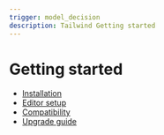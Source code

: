 ```yaml
---
trigger: model_decision
description: Tailwind Getting started
---
```


# Getting started

- [Installation](https://tailwindcss.com/docs/installation)
- [Editor setup](https://tailwindcss.com/docs/editor-setup)
- [Compatibility](https://tailwindcss.com/docs/compatibility)
- [Upgrade guide](https://tailwindcss.com/docs/upgrade-guide)
